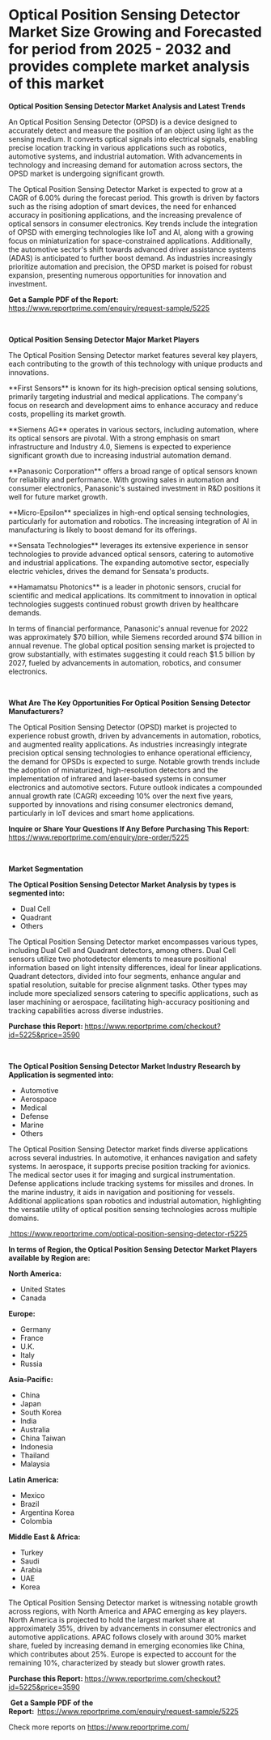 <p><h1>Optical Position Sensing Detector Market Size Growing and Forecasted for period from 2025 - 2032 and provides complete market analysis of this market</h1></p><p><strong>Optical Position Sensing Detector Market Analysis and Latest Trends</strong></p>
<p><p>An Optical Position Sensing Detector (OPSD) is a device designed to accurately detect and measure the position of an object using light as the sensing medium. It converts optical signals into electrical signals, enabling precise location tracking in various applications such as robotics, automotive systems, and industrial automation. With advancements in technology and increasing demand for automation across sectors, the OPSD market is undergoing significant growth.</p><p>The Optical Position Sensing Detector Market is expected to grow at a CAGR of 6.00% during the forecast period. This growth is driven by factors such as the rising adoption of smart devices, the need for enhanced accuracy in positioning applications, and the increasing prevalence of optical sensors in consumer electronics. Key trends include the integration of OPSD with emerging technologies like IoT and AI, along with a growing focus on miniaturization for space-constrained applications. Additionally, the automotive sector's shift towards advanced driver assistance systems (ADAS) is anticipated to further boost demand. As industries increasingly prioritize automation and precision, the OPSD market is poised for robust expansion, presenting numerous opportunities for innovation and investment.</p></p>
<p><strong>Get a Sample PDF of the Report:&nbsp;</strong> <a href="https://www.reportprime.com/enquiry/request-sample/5225?utm_campaign=3109&utm_medium=2&utm_source=Github&utm_content=ia&utm_term=19032025&utm_id=optical-position-sensing-detector">https://www.reportprime.com/enquiry/request-sample/5225</a></p>
<p>&nbsp;</p>
<p><strong>Optical Position Sensing Detector Major Market Players</strong></p>
<p><p>The Optical Position Sensing Detector market features several key players, each contributing to the growth of this technology with unique products and innovations.</p><p>**First Sensors** is known for its high-precision optical sensing solutions, primarily targeting industrial and medical applications. The company's focus on research and development aims to enhance accuracy and reduce costs, propelling its market growth.</p><p>**Siemens AG** operates in various sectors, including automation, where its optical sensors are pivotal. With a strong emphasis on smart infrastructure and Industry 4.0, Siemens is expected to experience significant growth due to increasing industrial automation demand.</p><p>**Panasonic Corporation** offers a broad range of optical sensors known for reliability and performance. With growing sales in automation and consumer electronics, Panasonic's sustained investment in R&D positions it well for future market growth.</p><p>**Micro-Epsilon** specializes in high-end optical sensing technologies, particularly for automation and robotics. The increasing integration of AI in manufacturing is likely to boost demand for its offerings.</p><p>**Sensata Technologies** leverages its extensive experience in sensor technologies to provide advanced optical sensors, catering to automotive and industrial applications. The expanding automotive sector, especially electric vehicles, drives the demand for Sensata's products.</p><p>**Hamamatsu Photonics** is a leader in photonic sensors, crucial for scientific and medical applications. Its commitment to innovation in optical technologies suggests continued robust growth driven by healthcare demands.</p><p>In terms of financial performance, Panasonic's annual revenue for 2022 was approximately $70 billion, while Siemens recorded around $74 billion in annual revenue. The global optical position sensing market is projected to grow substantially, with estimates suggesting it could reach $1.5 billion by 2027, fueled by advancements in automation, robotics, and consumer electronics.</p></p>
<p>&nbsp;</p>
<p><strong>What Are The Key Opportunities For Optical Position Sensing Detector Manufacturers?</strong></p>
<p><p>The Optical Position Sensing Detector (OPSD) market is projected to experience robust growth, driven by advancements in automation, robotics, and augmented reality applications. As industries increasingly integrate precision optical sensing technologies to enhance operational efficiency, the demand for OPSDs is expected to surge. Notable growth trends include the adoption of miniaturized, high-resolution detectors and the implementation of infrared and laser-based systems in consumer electronics and automotive sectors. Future outlook indicates a compounded annual growth rate (CAGR) exceeding 10% over the next five years, supported by innovations and rising consumer electronics demand, particularly in IoT devices and smart home applications.</p></p>
<p><strong>Inquire or Share Your Questions If Any Before Purchasing This Report:</strong> <a href="https://www.reportprime.com/enquiry/pre-order/5225?utm_campaign=3109&utm_medium=2&utm_source=Github&utm_content=ia&utm_term=19032025&utm_id=optical-position-sensing-detector">https://www.reportprime.com/enquiry/pre-order/5225</a></p>
<p>&nbsp;</p>
<p><strong>Market Segmentation</strong></p>
<p><strong>The Optical Position Sensing Detector Market Analysis by types is segmented into:</strong></p>
<p><ul><li>Dual Cell</li><li>Quadrant</li><li>Others</li></ul></p>
<p><p>The Optical Position Sensing Detector market encompasses various types, including Dual Cell and Quadrant detectors, among others. Dual Cell sensors utilize two photodetector elements to measure positional information based on light intensity differences, ideal for linear applications. Quadrant detectors, divided into four segments, enhance angular and spatial resolution, suitable for precise alignment tasks. Other types may include more specialized sensors catering to specific applications, such as laser machining or aerospace, facilitating high-accuracy positioning and tracking capabilities across diverse industries.</p></p>
<p><strong>Purchase this Report:&nbsp;</strong><a href="https://www.reportprime.com/checkout?id=5225&price=3590&utm_campaign=3109&utm_medium=2&utm_source=Github&utm_content=ia&utm_term=19032025&utm_id=optical-position-sensing-detector">https://www.reportprime.com/checkout?id=5225&price=3590</a></p>
<p>&nbsp;</p>
<p><strong>The Optical Position Sensing Detector Market Industry Research by Application is segmented into:</strong></p>
<p><ul><li>Automotive</li><li>Aerospace</li><li>Medical</li><li>Defense</li><li>Marine</li><li>Others</li></ul></p>
<p><p>The Optical Position Sensing Detector market finds diverse applications across several industries. In automotive, it enhances navigation and safety systems. In aerospace, it supports precise position tracking for avionics. The medical sector uses it for imaging and surgical instrumentation. Defense applications include tracking systems for missiles and drones. In the marine industry, it aids in navigation and positioning for vessels. Additional applications span robotics and industrial automation, highlighting the versatile utility of optical position sensing technologies across multiple domains.</p></p>
<p><a href="https://www.reportprime.com/optical-position-sensing-detector-r5225?utm_campaign=3109&utm_medium=2&utm_source=Github&utm_content=ia&utm_term=19032025&utm_id=optical-position-sensing-detector">&nbsp;https://www.reportprime.com/optical-position-sensing-detector-r5225</a></p>
<p><strong>In terms of Region, the Optical Position Sensing Detector Market Players available by Region are:</strong></p>
<p>
    <p> <strong> North America: </strong>
        <ul>
            <li>United States</li>
            <li>Canada</li>
        </ul>
        </p> 
    <p> <strong> Europe: </strong>
        <ul>
            <li>Germany</li>
            <li>France</li>
            <li>U.K.</li>
            <li>Italy</li>
            <li>Russia</li>
        </ul>
        </p> 
    <p> <strong> Asia-Pacific: </strong>
        <ul>
            <li>China</li>
            <li>Japan</li>
            <li>South Korea</li>
            <li>India</li>
            <li>Australia</li>
            <li>China Taiwan</li>
            <li>Indonesia</li>
            <li>Thailand</li>
            <li>Malaysia</li>
        </ul>
        </p> 
    <p> <strong> Latin America: </strong>
        <ul>
            <li>Mexico</li>
            <li>Brazil</li>
            <li>Argentina Korea</li>
            <li>Colombia</li>
        </ul>
        </p> 
    <p> <strong> Middle East & Africa: </strong>
        <ul>
            <li>Turkey</li>
            <li>Saudi</li>
            <li>Arabia</li>
            <li>UAE</li>
            <li>Korea</li>
        </ul>
    </p>
    </p>
<p><p>The Optical Position Sensing Detector market is witnessing notable growth across regions, with North America and APAC emerging as key players. North America is projected to hold the largest market share at approximately 35%, driven by advancements in consumer electronics and automotive applications. APAC follows closely with around 30% market share, fueled by increasing demand in emerging economies like China, which contributes about 25%. Europe is expected to account for the remaining 10%, characterized by steady but slower growth rates.</p></p>
<p><strong>Purchase this Report: </strong><a href="https://www.reportprime.com/checkout?id=5225&price=3590&utm_campaign=3109&utm_medium=2&utm_source=Github&utm_content=ia&utm_term=19032025&utm_id=optical-position-sensing-detector">https://www.reportprime.com/checkout?id=5225&price=3590</a></p>
<p>&nbsp;<strong>Get a Sample PDF of the Report:&nbsp;&nbsp;</strong><a href="https://www.reportprime.com/enquiry/request-sample/5225?utm_campaign=3109&utm_medium=2&utm_source=Github&utm_content=ia&utm_term=19032025&utm_id=optical-position-sensing-detector">https://www.reportprime.com/enquiry/request-sample/5225</a></p>
<p><strong></strong></p>
<p>Check more reports on <a href="https://www.reportprime.com/?utm_campaign=3109&utm_medium=2&utm_source=Github&utm_content=ia&utm_term=19032025&utm_id=optical-position-sensing-detector">https://www.reportprime.com/</a></p>